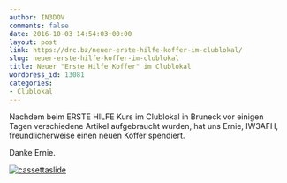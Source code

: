 ```yaml
---
author: IN3DOV
comments: false
date: 2016-10-03 14:54:03+00:00
layout: post
link: https://drc.bz/neuer-erste-hilfe-koffer-im-clublokal/
slug: neuer-erste-hilfe-koffer-im-clublokal
title: Neuer "Erste Hilfe Koffer" im Clublokal
wordpress_id: 13081
categories:
- Clublokal
---
```


Nachdem beim ERSTE HILFE Kurs im Clublokal in Bruneck vor einigen Tagen verschiedene Artikel aufgebraucht wurden, hat uns Ernie, IW3AFH, freundlicherweise einen neuen Koffer spendiert.

Danke Ernie.

[![cassettaslide](https://drc.bz/wp-content/uploads/2016/10/cassettaslide-300x105.jpg)
](https://drc.bz/wp-content/uploads/2016/10/cassettaslide.jpg)
